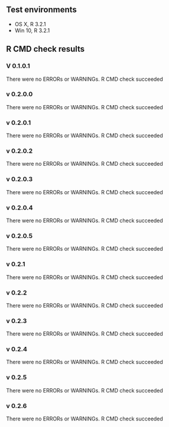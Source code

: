 ## Test environments
* OS X, R 3.2.1
* Win 10, R 3.2.1


## R CMD check results

### V 0.1.0.1
There were no ERRORs or WARNINGs. 
R CMD check succeeded

### v 0.2.0.0
There were no ERRORs or WARNINGs. 
R CMD check succeeded

### v 0.2.0.1
There were no ERRORs or WARNINGs. 
R CMD check succeeded

### v 0.2.0.2
There were no ERRORs or WARNINGs. 
R CMD check succeeded

### v 0.2.0.3
There were no ERRORs or WARNINGs. 
R CMD check succeeded

### v 0.2.0.4
There were no ERRORs or WARNINGs. 
R CMD check succeeded

### v 0.2.0.5
There were no ERRORs or WARNINGs. 
R CMD check succeeded

### v 0.2.1
There were no ERRORs or WARNINGs. 
R CMD check succeeded

### v 0.2.2
There were no ERRORs or WARNINGs. 
R CMD check succeeded

### v 0.2.3
There were no ERRORs or WARNINGs. 
R CMD check succeeded

### v 0.2.4
There were no ERRORs or WARNINGs. 
R CMD check succeeded

### v 0.2.5
There were no ERRORs or WARNINGs. 
R CMD check succeeded

### v 0.2.6
There were no ERRORs or WARNINGs. 
R CMD check succeeded
